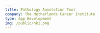```yaml
---
title: Pathology Annotation Tool
company: The Netherlands Cancer Institute
type: App Development
img: /public/nki.png
---
```

